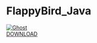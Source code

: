 # FlappyBird_Java

<a href="https://github.com/KRBNJSF/FlappyBird_Java/raw/master/app-debug.apk" download>
 <img src="https://user-images.githubusercontent.com/90755554/164563628-6a321da5-c2d2-4c80-97e0-8d55529d44bb.png" alt="Ghost">
 <br>
 DOWNLOAD
</a>
